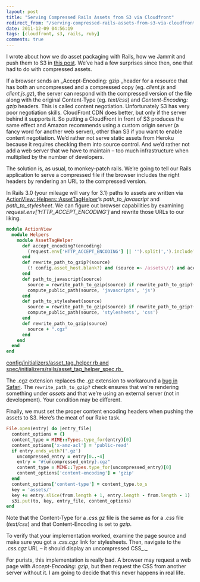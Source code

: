 ```yaml
---
layout: post
title: "Serving Compressed Rails Assets from S3 via Cloudfront"
redirect_from: "/serving-compressed-rails-assets-from-s3-via-cloudfront"
date: 2011-12-09 04:56:19
tags: [cloudfront, s3, rails, ruby]
comments: true
---
```

I wrote about how we do asset packaging with Rails, how we Jammit and push them to S3 in [this post](/rails-s3-cloudfront-jammit-heroku-100). We’ve had a few surprises since then, one that had to do with compressed assets.

If a browser sends an _Accept-Encoding: gzip _header for a resource that has both an uncompressed and a compressed copy (eg. _client.js_ and _client.js.gz_), the server can respond with the compressed version of the file along with the original Content-Type (eg. _text/css_) and _Content-Encoding: gzip_ headers. This is called content negotiation. Unfortunately S3 has very poor negotiation skills. CloudFront CDN does better, but only if the server behind it supports it. So putting a CloudFront in front of S3 produces the same effect and Amazon recommends using a custom origin server (a fancy word for another web server), other than S3 if you want to enable content negotiation. We’d rather not serve static assets from Heroku because it requires checking them into source control. And we’d rather not add a web server that we have to maintain – too much infrastructure when multiplied by the number of developers.

The solution is, as usual, to monkey-patch rails. We’re going to tell our Rails application to serve a compressed file if the browser includes the right headers by rendering an URL to the compressed version.

In Rails 3.0 (your mileage will vary for 3.1) paths to assets are written via [ActionView::Helpers::AssetTagHelper](http://api.rubyonrails.org/v3.0.9/classes/ActionView/Helpers/AssetTagHelper.html)’s _path_to_javascript_ and _path_to_stylesheet_. We can figure out browser capabilities by examining _request.env['HTTP_ACCEPT_ENCODING']_ and rewrite those URLs to our liking.

```ruby
module ActionView
  module Helpers
    module AssetTagHelper
      def accept_encoding?(encoding)
        (request.env['HTTP_ACCEPT_ENCODING'] || '').split(',').include?(encoding)
      end
      def rewrite_path_to_gzip?(source)
        (! config.asset_host.blank?) and (source =~ /assets\//) and accept_encoding?('gzip')
      end
      def path_to_javascript(source)
        source = rewrite_path_to_gzip(source) if rewrite_path_to_gzip?(source)
        compute_public_path(source, 'javascripts', 'js')
      end
      def path_to_stylesheet(source)
        source = rewrite_path_to_gzip(source) if rewrite_path_to_gzip?(source)
        compute_public_path(source, 'stylesheets', 'css')
      end
      def rewrite_path_to_gzip(source)
        source + ".cgz"
      end
    end
  end
end
```

[config/initializers/asset_tag_helper.rb and spec/initializers/rails/asset_tag_helper_spec.rb](https://gist.github.com/1451946)_

The .cgz extension replaces the .gz extension to workaround a [bug in Safari](http://stackoverflow.com/questions/1235116/safari-and-gzip). The `rewrite_path_to_gzip?` check ensures that we’re rendering something under _assets_ and that we’re using an external server (not in development). Your condition may be different.

Finally, we must set the proper content encoding headers when pushing the assets to S3. Here’s the meat of our Rake task.

```ruby
File.open(entry) do |entry_file|
  content_options = {}
  content_type = MIME::Types.type_for(entry)[0]
  content_options['x-amz-acl'] = 'public-read'
  if entry.ends_with?('.gz')
    uncompressed_entry = entry[0..-4]
    entry = "#{uncompressed_entry}.cgz"
    content_type = MIME::Types.type_for(uncompressed_entry)[0]
    content_options['content-encoding'] = 'gzip'
  end
  content_options['content-type'] = content_type.to_s
  key = 'assets/'
  key += entry.slice(from.length + 1, entry.length - from.length - 1)
  s3i.put(to, key, entry_file, content_options)
end
```

Note that the Content-Type for a _.css.gz_ file is the same as for a _.css_ file (_text/css_) and that Content-Encoding is set to _gzip_.

To verify that your implementation worked, examine the page source and make sure you got a _.css.cgz_ link for stylesheets. Then, navigate to the _.css.cgz_ URL – it should display an uncompressed CSS_._

For purists, this implementation is really bad. A browser may request a web page with _Accept-Encoding: gzip_, but then request the CSS from another server without it. I am going to decide that this never happens in real life.
